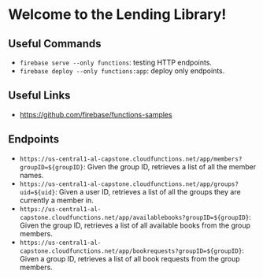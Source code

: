 # Welcome to the Lending Library!

## Useful Commands
- `firebase serve --only functions`: testing HTTP endpoints.
- `firebase deploy --only functions:app`: deploy only endpoints.

## Useful Links
- https://github.com/firebase/functions-samples

## Endpoints
- `https://us-central1-al-capstone.cloudfunctions.net/app/members?groupID=${groupID}`: Given the group ID, retrieves a list of all the member names.
- `https://us-central1-al-capstone.cloudfunctions.net/app/groups?uid=${uid}`: Given a user ID, retrieves a list of all the groups they are currently a member in.
- `https://us-central1-al-capstone.cloudfunctions.net/app/availablebooks?groupID=${groupID}`: Given the group ID, retrieves a list of all available books from the group members.
- `https://us-central1-al-capstone.cloudfunctions.net/app/bookrequests?groupID=${groupID}`: Given a group ID, retrieves a list of all book requests from the group members.
